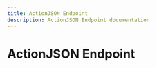 ```yaml
---
title: ActionJSON Endpoint
description: ActionJSON Endpoint documentation
---
```


# ActionJSON Endpoint 